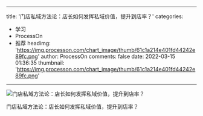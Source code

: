 
---
title: '门店私域方法论：店长如何发挥私域价值，提升到店率？'
categories: 
 - 学习
 - ProcessOn
 - 推荐
headimg: 'https://img.processon.com/chart_image/thumb/61c1a214e401fd44242e89fc.png'
author: ProcessOn
comments: false
date: 2022-03-15 01:36:35
thumbnail: 'https://img.processon.com/chart_image/thumb/61c1a214e401fd44242e89fc.png'
---

<div>   
<img class="thumb" alt="门店私域方法论：店长如何发挥私域价值，提升到店率？" src="https://img.processon.com/chart_image/thumb/61c1a214e401fd44242e89fc.png" referrerpolicy="no-referrer">
<p>门店私域方法论：店长如何发挥私域价值，提升到店率？</p>  
</div>
            